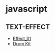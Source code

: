 # javascript

## TEXT-EFFECT

<ul>
  <li> <a href="https://sabbirshawon.github.io/javascript/text-effect/Effect_01"> Effect_01 </a> </li> 
  <li> <a href="https://sabbirshawon.github.io/javascript/drum-kit/"> Drum Kit </a> </li> 
</ul>
